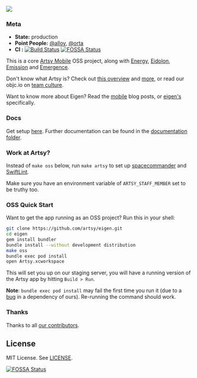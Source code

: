 <a href="http://iphone.artsy.net"><img src ="docs/screenshots/overview.jpg"></a>

### Meta

* __State:__ production
* __Point People:__ [@alloy](https://github.com/alloy), [@orta](https://github.com/orta)
* __CI :__  [![Build Status](https://circleci.com/gh/artsy/eigen/tree/master.svg?style=shield&circle-token=f7a3e9b08ab306cd01a15da49933c0774d508ecb)](https://circleci.com/gh/artsy/eigen)
[![FOSSA Status](https://app.fossa.io/api/projects/git%2Bhttps%3A%2F%2Fgithub.com%2Fcabes%2Feigen.svg?type=shield)](https://app.fossa.io/projects/git%2Bhttps%3A%2F%2Fgithub.com%2Fcabes%2Feigen?ref=badge_shield)

This is a core [Artsy Mobile](https://github.com/artsy/mobile) OSS project, along with [Energy](https://github.com/artsy/energy), [Eidolon](https://github.com/artsy/eidolon), [Emission](https://github.com/artsy/emission) and [Emergence](https://github.com/artsy/emergence).

Don't know what Artsy is? Check out [this overview](https://github.com/artsy/meta/blob/master/meta/what_is_artsy.md) and [more](https://github.com/artsy/meta/blob/master/README.md), or read our objc.io on [team culture](https://www.objc.io/issues/22-scale/artsy).

Want to know more about Eigen? Read the [mobile](http://artsy.github.io/blog/categories/mobile/) blog posts, or [eigen's](http://artsy.github.io/blog/categories/eigen/) specifically.

### Docs

Get setup [here](docs/getting_started.md). Further documentation can be found in the [documentation folder](docs#readme).

### Work at Artsy?

Instead of `make oss` below, run `make artsy` to set up [spacecommander](https://github.com/square/spacecommander) and [SwiftLint](https://github.com/realm/SwiftLint). 

Make sure you have an environment variable of `ARTSY_STAFF_MEMBER` set to be truthy too.

### OSS Quick Start

Want to get the app running as an OSS project? Run this in your shell:

```sh
git clone https://github.com/artsy/eigen.git
cd eigen
gem install bundler
bundle install --without development distribution
make oss
bundle exec pod install
open Artsy.xcworkspace
```

This will set you up on our staging server, you will have a running version of the Artsy app by hitting `Build > Run`.

**Note**: `bundle exec pod install` may fail the first time you run it (due to a [bug](https://github.com/orta/cocoapods-keys/issues/127) in a dependency of ours). Re-running the command should work.


### Thanks

Thanks to all [our contributors](/docs/thanks.md).

## License

MIT License. See [LICENSE](LICENSE).


[![FOSSA Status](https://app.fossa.io/api/projects/git%2Bhttps%3A%2F%2Fgithub.com%2Fcabes%2Feigen.svg?type=large)](https://app.fossa.io/projects/git%2Bhttps%3A%2F%2Fgithub.com%2Fcabes%2Feigen?ref=badge_large)